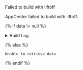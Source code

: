 Failed to build with liftoff

AppCenter failed to build with liftoff.

{% if data != null %}

<details>
<summary> Build Log </summary>

```
{{ data | safe }}
```

</details>

{% else %}
```
Unable to retrieve data
```
{% endif %}
